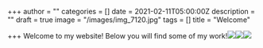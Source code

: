+++
author = ""
categories = []
date = 2021-02-11T05:00:00Z
description = ""
draft = true
image = "/images/img_7120.jpg"
tags = []
title = "Welcome"

+++
Welcome to my website!  Below you will find some of my work!![](/images/img_7120.jpg)![](/images/img_1181.jpg)![](/images/img_0100.jpg)